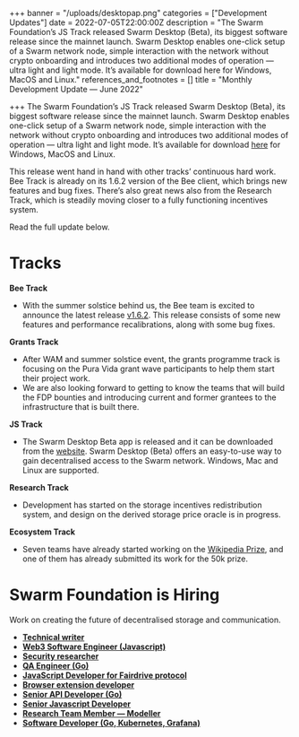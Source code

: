 +++
banner = "/uploads/desktopap.png"
categories = ["Development Updates"]
date = 2022-07-05T22:00:00Z
description = "The Swarm Foundation’s JS Track released Swarm Desktop (Beta), its biggest software release since the mainnet launch. Swarm Desktop enables one-click setup of a Swarm network node, simple interaction with the network without crypto onboarding and introduces two additional modes of operation — ultra light and light mode. It’s available for download here for Windows, MacOS and Linux."
references_and_footnotes = []
title = "Monthly Development Update — June 2022"

+++
The Swarm Foundation’s JS Track released Swarm Desktop (Beta), its biggest software release since the mainnet launch. Swarm Desktop enables one-click setup of a Swarm network node, simple interaction with the network without crypto onboarding and introduces two additional modes of operation — ultra light and light mode. It’s available for download [here](https://desktop.ethswarm.org/) for Windows, MacOS and Linux.

This release went hand in hand with other tracks’ continuous hard work. Bee Track is already on its 1.6.2 version of the Bee client, which brings new features and bug fixes. There’s also great news also from the Research Track, which is steadily moving closer to a fully functioning incentives system.

Read the full update below.

# Tracks

**Bee Track**

* With the summer solstice behind us, the Bee team is excited to announce the latest release [v1.6.2](https://github.com/ethersphere/bee/releases/tag/v1.6.2). This release consists of some new features and performance recalibrations, along with some bug fixes.

**Grants Track**

* After WAM and summer solstice event, the grants programme track is focusing on the Pura Vida grant wave participants to help them start their project work.
* We are also looking forward to getting to know the teams that will build the FDP bounties and introducing current and former grantees to the infrastructure that is built there.

**JS Track**

* The Swarm Desktop Beta app is released and it can be downloaded from the [website](https://desktop.ethswarm.org/). Swarm Desktop (Beta) offers an easy-to-use way to gain decentralised access to the Swarm network. Windows, Mac and Linux are supported.

**Research Track**

* Development has started on the storage incentives redistribution system, and design on the derived storage price oracle is in progress.

**Ecosystem Track**

* Seven teams have already started working on the [Wikipedia Prize](https://gitcoin.co/issue/28926), and one of them has already submitted its work for the 50k prize.

# Swarm Foundation is Hiring

Work on creating the future of decentralised storage and communication.

* [**Technical writer**](https://www.ethswarm.org/jobs-technical-writer.html)
* [**Web3 Software Engineer (Javascript)**](https://www.ethswarm.org/jobs-web3-software-engineer-javascript.html)
* [**Security researcher**](https://www.ethswarm.org/jobs-security-researcher.html)
* [**QA Engineer (Go)**](https://www.ethswarm.org/jobs-QA-engineer-go.html)
* [**JavaScript Developer for Fairdrive protocol**](https://www.ethswarm.org/jobs-javascript-developer-fairdrive.html)
* [**Browser extension developer**](https://www.ethswarm.org/jobs-browser-extension-developer.html)
* [**Senior API Developer (Go)**](https://www.ethswarm.org/jobs-senior-API-developer-go.html)
* [**Senior Javascript Developer**](https://www.ethswarm.org/jobs-senior-javascript-developer.html)
* [**Research Team Member — Modeller**](https://www.ethswarm.org/modeller-swarm-research-team.html)
* [**Software Developer (Go, Kubernetes, Grafana)**](https://www.ethswarm.org/software-developer-swarm-research-team.html)